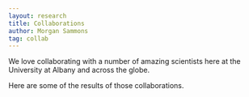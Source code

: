 ```yaml
---
layout: research
title: Collaborations
author: Morgan Sammons
tag: collab
---
```


We love collaborating with a number of amazing scientists here at the University at Albany and across the globe. 

Here are some of the results of those collaborations. 